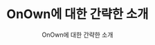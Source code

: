 ---
layout: post
title: "OnOwn에 대한 간략한 소개"
subtitle: "OnOwn에 대한 간략한 소개"
categories: essay
tags: onown
comments: true
---